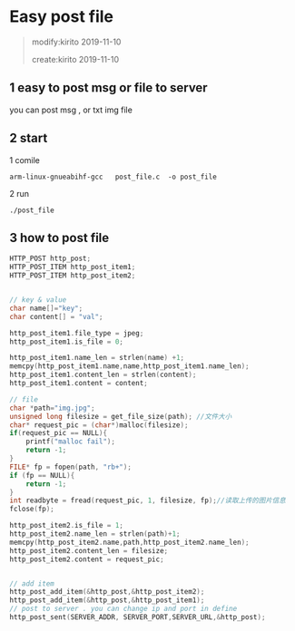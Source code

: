 # Easy post file

>modify:kirito 2019-11-10
>
>create:kirito 2019-11-10

## 1 easy to post msg or file to server

you can post msg  , or txt img file 

## 2 start

1 comile

``` 
arm-linux-gnueabihf-gcc   post_file.c  -o post_file
```

2 run

```
./post_file
```

## 3 how to post file

```c
HTTP_POST http_post;
HTTP_POST_ITEM http_post_item1;
HTTP_POST_ITEM http_post_item2;


// key & value
char name[]="key";
char content[] = "val";

http_post_item1.file_type = jpeg;
http_post_item1.is_file = 0;

http_post_item1.name_len = strlen(name) +1;
memcpy(http_post_item1.name,name,http_post_item1.name_len);
http_post_item1.content_len = strlen(content);
http_post_item1.content = content;

// file
char *path="img.jpg";
unsigned long filesize = get_file_size(path); //文件大小
char* request_pic = (char*)malloc(filesize);
if(request_pic == NULL){
    printf("malloc fail");
    return -1;
}
FILE* fp = fopen(path, "rb+");  
if (fp == NULL){  
    return -1;  
}
int readbyte = fread(request_pic, 1, filesize, fp);//读取上传的图片信息
fclose(fp);  

http_post_item2.is_file = 1;
http_post_item2.name_len = strlen(path)+1;
memcpy(http_post_item2.name,path,http_post_item2.name_len);
http_post_item2.content_len = filesize;
http_post_item2.content = request_pic;


// add item
http_post_add_item(&http_post,&http_post_item2);
http_post_add_item(&http_post,&http_post_item1);
// post to server . you can change ip and port in define
http_post_sent(SERVER_ADDR, SERVER_PORT,SERVER_URL,&http_post);
```



